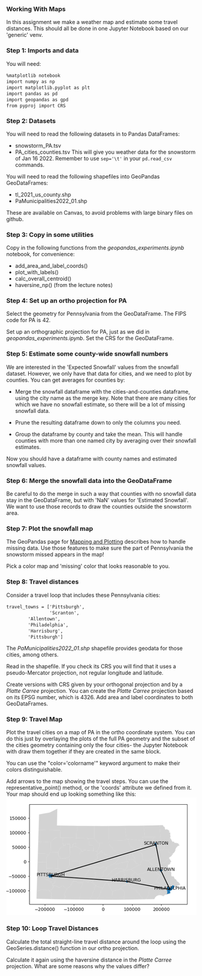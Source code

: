 ### Working With Maps

In this assignment we make a weather map and estimate
some travel distances.  This should all be done in one Jupyter
Notebook based on our 'generic' venv.



### Step 1: Imports and data

You will need:
```
%matplotlib notebook
import numpy as np
import matplotlib.pyplot as plt
import pandas as pd
import geopandas as gpd
from pyproj import CRS
```



### Step 2: Datasets

You will need to read the following datasets in to Pandas DataFrames:
* snowstorm_PA.tsv
* PA_cities_counties.tsv
This will give you weather data for the snowstorm of Jan 16 2022.
Remember to use ```sep='\t'``` in your ```pd.read_csv``` commands.


You will need to read the following shapefiles into GeoPandas GeoDataFrames:
* tl_2021_us_county.shp
* PaMunicipalities2022_01.shp

These are available on Canvas, to avoid problems with large binary
files on github.



### Step 3: Copy in some utilities

Copy in the following functions from the *geopandas_experiments.ipynb*
notebook, for convenience:
* add_area_and_label_coords()
* plot_with_labels()
* calc_overall_centroid()
* haversine_np()  (from the lecture notes)


### Step 4: Set up an ortho projection for PA

Select the geometry for Pennsylvania from the GeoDataFrame.  The
FIPS code for PA is 42.

Set up an orthographic projection for PA, just as we did in
*geopandas_experiments.ipynb*.  Set the CRS for the GeoDataFrame.



### Step 5: Estimate some county-wide snowfall numbers

We are interested in the 'Expected Snowfall' values from the
snowfall dataset.  However, we only have that data for cities,
and we need to plot by counties.  You can get averages for
counties by:


* Merge the snowfall dataframe with the cities-and-counties dataframe,
using the city name as the merge key.  Note that there are many cities
for which we have no snowfall estimate, so there will be a lot of
missing snowfall data.
* Prune the resulting dataframe down to only the columns you need.


* Group the dataframe by county and take the mean.  This will handle
counties with more than one named city by averaging over their
snowfall estimates.

Now you should have a dataframe with county names and estimated
snowfall values.



### Step 6: Merge the snowfall data into the GeoDataFrame

Be careful to do the merge in such a way that counties with no
snowfall data stay in the GeoDataFrame, but with 'NaN' values
for 'Estimated Snowfall'.  We want to use those records to draw
the counties outside the snowstorm area.



### Step 7: Plot the snowfall map

The GeoPandas page for
[Mapping and Plotting](https://geopandas.org/en/stable/docs/user_guide/mapping.html)
describes how to handle missing data.  Use those features to make
sure the part of Pennsylvania the snowstorm missed appears in the
map!

Pick a color map and 'missing' color that looks reasonable to you.



### Step 8: Travel distances

Consider a travel loop that includes these Pennsylvania cities:
```
travel_towns = ['Pittsburgh',
                'Scranton',
		'Allentown',
		'Philadelphia',
		'Harrisburg',
		'Pittsburgh']
```
The _PaMunicipalities2022_01.shp_ shapefile provides geodata for
those cities, among others.


Read in the shapefile.  If you check its CRS you will find that it
uses a pseudo-Mercator projection, not regular longitude and latitude.

Create versions with CRS given by your
orthogonal projection and by a _Platte Carree_ projection.  You can
create the _Platte Carree_ projection based on its EPSG number,
which is 4326.  Add area and label coordinates to both GeoDataFrames.



### Step 9: Travel Map

Plot the travel cities on a map of PA in the ortho coordinate system. You
can do this just by overlaying the plots of the full PA geometry and the
subset of the cities geometry containing only the four cities- the Jupyter
Notebook with draw them together if they are created in the same block.

You can use the "color='colorname'" keyword argument to make their colors
distinguishable.


Add arrows to the map showing the travel steps.  You can use the
representative_point() method, or the 'coords' attribute we defined
from it.  Your map should end up looking something like this:
![map of PA showing travel loop](images/pa_travel_loop.png)



### Step 10: Loop Travel Distances

Calculate the total straight-line travel distance around the loop
using the GeoSeries.distance() function in our ortho projection.

Calculate it again using the haversine distance in the _Platte Carree_
projection.  What are some reasons why the values differ?